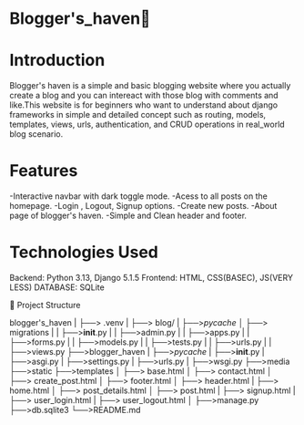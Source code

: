  # Blogger's_haven📝 

# Introduction

  Blogger's haven is a simple and basic blogging website where you actually create a blog and you can intereact with those blog with   comments and like.This website is for beginners who want to understand about django frameworks in simple and detailed concept such as routing, models, templates, views, urls, authentication, and CRUD operations in real_world blog scenario.


# Features
-Interactive navbar with dark toggle mode.
-Acess to all posts on the homepage.
-Login , Logout, Signup options.
-Create new posts.
-About page of blogger's haven.
-Simple and Clean header and footer.

# Technologies Used
Backend: Python 3.13, Django 5.1.5
Frontend: HTML, CSS(BASEC), JS(VERY LESS)
DATABASE: SQLite 

📂 Project Structure

blogger's_haven
|
├──> .venv
|
├──> blog/
|   ├──>_pycache_
│   ├──> migrations
|   |     ├──>__init__.py
|   |     ├──>admin.py
|   |     ├──>apps.py
|   |     ├──>forms.py
|   |     ├──>models.py
|   |     ├──>tests.py
|   |     ├──>urls.py
|   |     ├──>views.py
├──>blogger_haven
|   ├──>_pycache_
|   ├──>__init__.py
|   ├──>asgi.py
|   ├──>settings.py
|   ├──>urls.py
|   ├──>wsgi.py
├──>media
├──>static
├──>templates
│       ├──> base.html
│       ├──> contact.html
│       ├──> create_post.html
│       ├──> footer.html
│       ├──> header.html
|       ├──> home.html
│       ├──> post_details.html
│       ├──> post.html
|       ├──> signup.html
|       ├──> user_login.html
|       ├──> user_logout.html
│ 
├──>manage.py
├──>db.sqlite3
└──>README.md